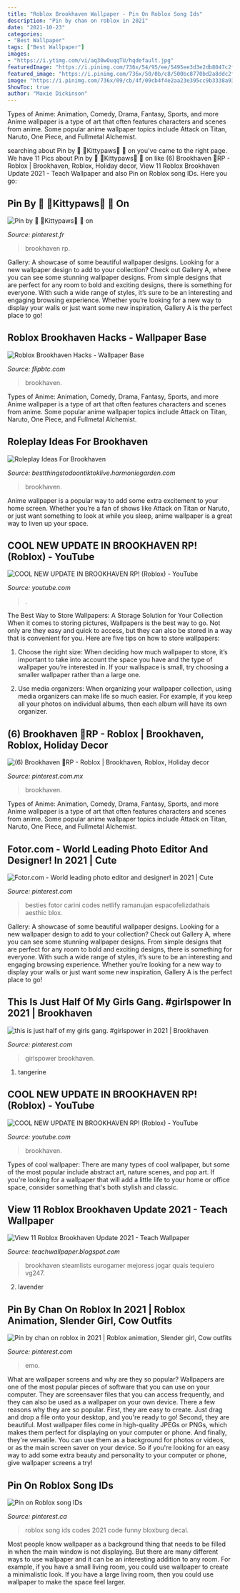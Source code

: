 ```yaml
---
title: "Roblox Brookhaven Wallpaper - Pin On Roblox Song Ids"
description: "Pin by chan on roblox in 2021"
date: "2021-10-23"
categories:
- "Best Wallpaper"
tags: ["Best Wallpaper"]
images:
- "https://i.ytimg.com/vi/aq30wOuqqTU/hqdefault.jpg"
featuredImage: "https://i.pinimg.com/736x/54/95/ee/5495ee3d3e2db8047c2fead182a159a4.jpg"
featured_image: "https://i.pinimg.com/736x/50/0b/c8/500bc8770bd2a8ddc2f434ee473a0ef4.jpg"
image: "https://i.pinimg.com/736x/09/cb/4f/09cb4f4e2aa23e395cc9b3338a933e4f.jpg"
ShowToc: true
author: "Maxie Dickinson"
---
```



Types of Anime: Animation, Comedy, Drama, Fantasy, Sports, and more
Anime wallpaper is a type of art that often features characters and scenes from anime. Some popular anime wallpaper topics include Attack on Titan, Naruto, One Piece, and Fullmetal Alchemist.

	

		
searching about Pin by 🌸 ️🐺Kittypaws🐺 ️🌸 on you've came to the right page. We have 11 Pics about Pin by 🌸 ️🐺Kittypaws🐺 ️🌸 on like (6) Brookhaven 🏡RP - Roblox | Brookhaven, Roblox, Holiday decor, View 11 Roblox Brookhaven Update 2021 - Teach Wallpaper and also Pin on Roblox song IDs. Here you go:
		
    
## Pin By 🌸 ️🐺Kittypaws🐺 ️🌸 On

<img loading=lazy src="https://i.pinimg.com/736x/09/cb/4f/09cb4f4e2aa23e395cc9b3338a933e4f.jpg" onerror="this.onerror=null;this.src='https://tse3.mm.bing.net/th?id=OIP.Rv-Z5ihuuX_44xCnWxNSqgHaEO&amp;pid=15.1';" alt="Pin by 🌸 ️🐺Kittypaws🐺 ️🌸 on">

_Source: pinterest.fr_

>brookhaven rp. 

	

Gallery: A showcase of some beautiful wallpaper designs.
Looking for a new wallpaper design to add to your collection? Check out Gallery A, where you can see some stunning wallpaper designs. From simple designs that are perfect for any room to bold and exciting designs, there is something for everyone. With such a wide range of styles, it’s sure to be an interesting and engaging browsing experience. Whether you’re looking for a new way to display your walls or just want some new inspiration, Gallery A is the perfect place to go!





	
	
    
## Roblox Brookhaven Hacks - Wallpaper Base

<img loading=lazy src="https://i.ytimg.com/vi/eGzcAnFvoK4/maxresdefault.jpg" onerror="this.onerror=null;this.src='https://tse1.mm.bing.net/th?id=OIP.W10wOmpueO7fkBkAFW8BTAHaEK&amp;pid=15.1';" alt="Roblox Brookhaven Hacks - Wallpaper Base">

_Source: flipbtc.com_

>brookhaven. 

	

Types of Anime: Animation, Comedy, Drama, Fantasy, Sports, and more
Anime wallpaper is a type of art that often features characters and scenes from anime. Some popular anime wallpaper topics include Attack on Titan, Naruto, One Piece, and Fullmetal Alchemist.

    
## Roleplay Ideas For Brookhaven

<img loading=lazy src="https://i.pinimg.com/originals/c2/93/34/c29334d70c13e03e620e17506e2ddd8f.jpg" onerror="this.onerror=null;this.src='https://tse1.mm.bing.net/th?id=OIP.aa_cLAShKZAEq313mfhBzQHaJ4&amp;pid=15.1';" alt="Roleplay Ideas For Brookhaven">

_Source: bestthingstodoontiktoklive.harmoniegarden.com_

>brookhaven. 

	

Anime wallpaper is a popular way to add some extra excitement to your home screen. Whether you’re a fan of shows like Attack on Titan or Naruto, or just want something to look at while you sleep, anime wallpaper is a great way to liven up your space.

    
## COOL NEW UPDATE IN BROOKHAVEN RP! (Roblox) - YouTube

<img loading=lazy src="https://i.ytimg.com/vi/aq30wOuqqTU/hqdefault.jpg" onerror="this.onerror=null;this.src='https://tse3.mm.bing.net/th?id=OIP.WDe9-WJDieHqlZBmHlt2LQHaFj&amp;pid=15.1';" alt="COOL NEW UPDATE IN BROOKHAVEN RP! (Roblox) - YouTube">

_Source: youtube.com_

>. 

	

The Best Way to Store Wallpapers: A Storage Solution for Your Collection
When it comes to storing pictures, Wallpapers is the best way to go. Not only are they easy and quick to access, but they can also be stored in a way that is convenient for you. Here are five tips on how to store wallpapers:
1) Choose the right size: When deciding how much wallpaper to store, it’s important to take into account the space you have and the type of wallpaper you’re interested in. If your wallspace is small, try choosing a smaller wallpaper rather than a large one.

2) Use media organizers: When organizing your wallpaper collection, using media organizers can make life so much easier. For example, if you keep all your photos on individual albums, then each album will have its own organizer.

    
## (6) Brookhaven 🏡RP - Roblox | Brookhaven, Roblox, Holiday Decor

<img loading=lazy src="https://i.pinimg.com/736x/50/0b/c8/500bc8770bd2a8ddc2f434ee473a0ef4.jpg" onerror="this.onerror=null;this.src='https://tse1.mm.bing.net/th?id=OIP.PFeMgelO_5siwT6Z8ekz7AHaEK&amp;pid=15.1';" alt="(6) Brookhaven 🏡RP - Roblox | Brookhaven, Roblox, Holiday decor">

_Source: pinterest.com.mx_

>brookhaven. 

	

Types of Anime: Animation, Comedy, Drama, Fantasy, Sports, and more
Anime wallpaper is a type of art that often features characters and scenes from anime. Some popular anime wallpaper topics include Attack on Titan, Naruto, One Piece, and Fullmetal Alchemist.

    
## Fotor.com - World Leading Photo Editor And Designer! In 2021 | Cute

<img loading=lazy src="https://i.pinimg.com/originals/71/a9/17/71a917c289143846aa8e4f1772fa0140.png" onerror="this.onerror=null;this.src='https://tse3.mm.bing.net/th?id=OIP.UBABk_xUdsz0PPjPBGh8HAHaHa&amp;pid=15.1';" alt="Fotor.com - World leading photo editor and designer! in 2021 | Cute">

_Source: pinterest.com_

>besties fotor carini codes netlify ramanujan espacofelizdathais aesthic blox. 

	

Gallery: A showcase of some beautiful wallpaper designs.
Looking for a new wallpaper design to add to your collection? Check out Gallery A, where you can see some stunning wallpaper designs. From simple designs that are perfect for any room to bold and exciting designs, there is something for everyone. With such a wide range of styles, it’s sure to be an interesting and engaging browsing experience. Whether you’re looking for a new way to display your walls or just want some new inspiration, Gallery A is the perfect place to go!





	
	
    
## This Is Just Half Of My Girls Gang. #girlspower In 2021 | Brookhaven

<img loading=lazy src="https://i.pinimg.com/originals/57/70/09/577009cf314bd6eb96c3e4677996e37a.jpg" onerror="this.onerror=null;this.src='https://tse4.mm.bing.net/th?id=OIP.SQ5cHjmew7Jjy7jAT19VogHaFj&amp;pid=15.1';" alt="this is just half of my girls gang. #girlspower in 2021 | Brookhaven">

_Source: pinterest.com_

>girlspower brookhaven. 

	

1. tangerine 

    
## COOL NEW UPDATE IN BROOKHAVEN RP! (Roblox) - YouTube

<img loading=lazy src="https://i.ytimg.com/vi/LvlsBbvtEZg/maxresdefault.jpg" onerror="this.onerror=null;this.src='https://tse1.mm.bing.net/th?id=OIP.kzCLGQ0eRcYwhbb8e5_twgHaEK&amp;pid=15.1';" alt="COOL NEW UPDATE IN BROOKHAVEN RP! (Roblox) - YouTube">

_Source: youtube.com_

>brookhaven. 

	

Types of cool wallpaper:
There are many types of cool wallpaper, but some of the most popular include abstract art, nature scenes, and pop art. If you're looking for a wallpaper that will add a little life to your home or office space, consider something that's both stylish and classic.

    
## View 11 Roblox Brookhaven Update 2021 - Teach Wallpaper

<img loading=lazy src="https://i0.wp.com/steamlists.com/wp-content/uploads/2021/04/roblox-brookhaven-rp-codes-0-steamlists-com-r34ewrdf34erb.jpg" onerror="this.onerror=null;this.src='https://tse1.mm.bing.net/th?id=OIP.M8eLe6QFgcfipVvLHPP6oQHaEK&amp;pid=15.1';" alt="View 11 Roblox Brookhaven Update 2021 - Teach Wallpaper">

_Source: teachwallpaper.blogspot.com_

>brookhaven steamlists eurogamer mejoress jogar quais tequiero vg247. 

	

2. lavender 

    
## Pin By Chan On Roblox In 2021 | Roblox Animation, Slender Girl, Cow Outfits

<img loading=lazy src="https://i.pinimg.com/736x/0d/11/6f/0d116f61543d905cfe1a12737d21485f.jpg" onerror="this.onerror=null;this.src='https://tse4.mm.bing.net/th?id=OIP.KAYN6Dg5aXKmmti5ZfzyAgHaOT&amp;pid=15.1';" alt="Pin by chan on roblox in 2021 | Roblox animation, Slender girl, Cow outfits">

_Source: pinterest.com_

>emo. 

	

What are wallpaper screens and why are they so popular?
Wallpapers are one of the most popular pieces of software that you can use on your computer. They are screensaver files that you can access frequently, and they can also be used as a wallpaper on your own device. There a few reasons why they are so popular. First, they are easy to create. Just drag and drop a file onto your desktop, and you're ready to go! Second, they are beautiful. Most wallpaper files come in high-quality JPEGs or PNGs, which makes them perfect for displaying on your computer or phone. And finally, they're versatile. You can use them as a background for photos or videos, or as the main screen saver on your device. So if you're looking for an easy way to add some extra beauty and personality to your computer or phone, give wallpaper screens a try!

    
## Pin On Roblox Song IDs

<img loading=lazy src="https://i.pinimg.com/736x/54/95/ee/5495ee3d3e2db8047c2fead182a159a4.jpg" onerror="this.onerror=null;this.src='https://tse4.mm.bing.net/th?id=OIP.l2ntSMJg-W7dufUjei4BDwHaHo&amp;pid=15.1';" alt="Pin on Roblox song IDs">

_Source: pinterest.ca_

>roblox song ids codes 2021 code funny bloxburg decal. 

	

Most people know wallpaper as a background thing that needs to be filled in when the main window is not displaying. But there are many different ways to use wallpaper and it can be an interesting addition to any room. For example, if you have a small living room, you could use wallpaper to create a minimalistic look. If you have a large living room, then you could use wallpaper to make the space feel larger.

